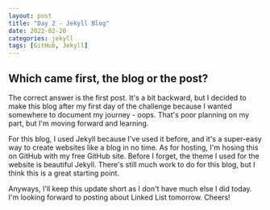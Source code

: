```yaml
---
layout: post
title: "Day 2 - Jekyll Blog"
date: 2022-02-20
categories: jekyll
tags: [GitHub, Jekyll]
---
```


## Which came first, the blog or the post?

The correct answer is the first post. It's a bit backward, but I decided to make this blog after my first day of the challenge because I wanted somewhere to document my journey - oops. That's poor planning on my part, but I'm moving forward and learning.

For this blog, I used Jekyll because I've used it before, and it's a super-easy way to create websites like a blog in no time. As for hosting, I'm hosing this on GitHub with my free GitHub site. Before I forget, the theme I used for the website is beautiful Jekyll. There's still much work to do for this blog, but I think this is a great starting point.

Anyways, I'll keep this update short as I don't have much else I did today. I'm looking forward to posting about Linked List tomorrow. Cheers!
